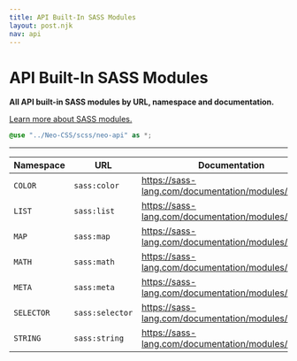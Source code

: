 ```yaml
---
title: API Built-In SASS Modules
layout: post.njk
nav: api
---
```


# API Built-In SASS Modules
**All API built-in SASS modules by URL, namespace and documentation.**

[Learn more about SASS modules.](https://sass-lang.com/documentation/modules)

```scss
@use "../Neo-CSS/scss/neo-api" as *;
```
---

| Namespace | URL | Documentation |
| --------- | --- | ------------- |
| `COLOR` | `sass:color` | <https://sass-lang.com/documentation/modules/color> |
| `LIST` | `sass:list` | <https://sass-lang.com/documentation/modules/list> |
| `MAP` | `sass:map` | <https://sass-lang.com/documentation/modules/map> |
| `MATH` | `sass:math` | <https://sass-lang.com/documentation/modules/math> |
| `META` | `sass:meta` | <https://sass-lang.com/documentation/modules/meta> |
| `SELECTOR` | `sass:selector` | <https://sass-lang.com/documentation/modules/selector> |
| `STRING` | `sass:string` | <https://sass-lang.com/documentation/modules/string> |
